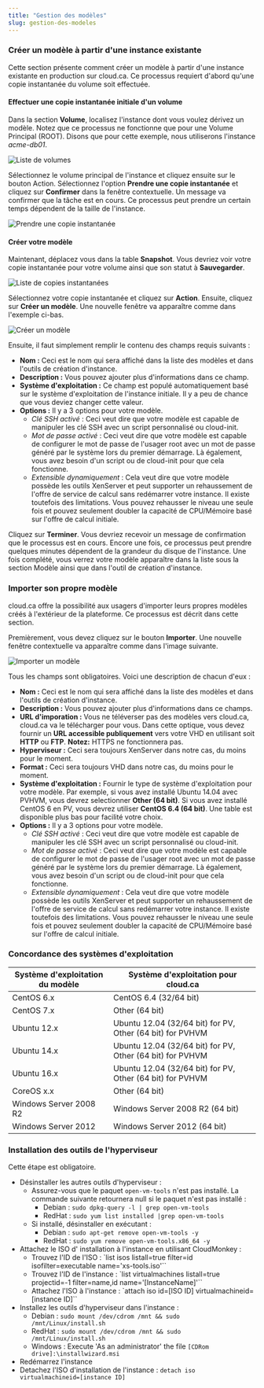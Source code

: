 ```yaml
---
title: "Gestion des modèles"
slug: gestion-des-modeles
---
```



### Créer un modèle à partir d'une instance existante

Cette section présente comment créer un modèle à partir d'une instance existante en production sur cloud.ca. Ce processus requiert d'abord qu'une copie instantanée du volume soit effectuée.

#### Effectuer une copie instantanée initiale d'un volume

Dans la section **Volume**, localisez l'instance dont vous voulez dérivez un modèle. Notez que ce processus ne fonctionne que pour une Volume Principal (ROOT). Disons que pour cette exemple, nous utiliserons l'instance *acme-db01*.

![Liste de volumes](/assets/cca-working-with-instance-templates-fr-1.png)

Sélectionnez le volume principal de l'instance et cliquez ensuite sur le bouton Action. Sélectionnez l'option **Prendre une copie instantanée** et cliquez sur **Confirmer** dans la fenêtre contextuelle. Un message va confirmer que la tâche est en cours. Ce processus peut prendre un certain temps dépendent de la taille de l'instance.

![Prendre une copie instantanée](/assets/cca-working-with-instance-templates-fr-2.png)

#### Créer votre modèle

Maintenant, déplacez vous dans la table **Snapshot**. Vous devriez voir votre copie instantanée pour votre volume ainsi que son statut à **Sauvegarder**.

![Liste de copies instantanées](/assets/cca-working-with-instance-templates-fr-4.png)

Sélectionnez votre copie instantanée et cliquez sur **Action**. Ensuite, cliquez sur **Créer un modèle**. Une nouvelle fenêtre va apparaître comme dans l'exemple ci-bas.

![Créer un modèle](/assets/cca-working-with-instance-templates-fr-5.png)

Ensuite, il faut simplement remplir le contenu des champs requis suivants :

- **Nom :** Ceci est le nom qui sera affiché dans la liste des modèles et dans l'outils de création d'instance.
- **Description :** Vous pouvez ajouter plus d'informations dans ce champ.
- **Système d'exploitation :** Ce champ est populé automatiquement basé sur le système d'exploitation de l'instance initiale. Il y a peu de chance que vous deviez changer cette valeur.
- **Options :** Il y a 3 options pour votre modèle.
   - *Clé SSH activé* : Ceci veut dire que votre modèle est capable de manipuler les clé SSH avec un script personnalisé ou cloud-init.
   - *Mot de passe activé* : Ceci veut dire que votre modèle est capable de configurer le mot de passe de l'usager root avec un mot de passe généré par le système lors du premier démarrage. Là également, vous avez besoin d'un script ou de cloud-init pour que cela fonctionne.
   - *Extensible dynamiquement* : Cela veut dire que votre modèle possède les outils XenServer et peut supporter un rehaussement de l'offre de service de calcul sans redémarrer votre instance. Il existe toutefois des limitations. Vous pouvez rehausser le niveau une seule fois et pouvez seulement doubler la capacité de CPU/Mémoire basé sur l'offre de calcul initiale.

Cliquez sur **Terminer**. Vous devriez recevoir un message de confirmation que le processus est en cours. Encore une fois, ce processus peut prendre quelques minutes dépendent de la grandeur du disque de l'instance. Une fois complété, vous verrez votre modèle apparaître dans la liste sous la section Modèle ainsi que dans l'outil de création d'instance.

### Importer son propre modèle

cloud.ca offre la possibilité aux usagers d'importer leurs propres modèles créés à l'extérieur de la plateforme. Ce processus est décrit dans cette section.

Premièrement, vous devez cliquez sur le bouton **Importer**. Une nouvelle fenêtre contextuelle va apparaître comme dans l'image suivante.

![Importer un modèle](/assets/cca-working-with-instance-templates-fr-6.png)

Tous les champs sont obligatoires. Voici une description de chacun d'eux :

- **Nom :** Ceci est le nom qui sera affiché dans la liste des modèles et dans l'outils de création d'instance.
- **Description :** Vous pouvez ajouter plus d'informations dans ce champs.
- **URL d'imporation :** Vous ne téléverser pas des modèles vers cloud.ca, cloud.ca va le télécharger pour vous. Dans cette optique, vous devez fournir un **URL accessible publiquement** vers votre VHD en utilisant soit **HTTP** ou **FTP**. **Notez:** HTTPS ne fonctionnera pas.
- **Hyperviseur :** Ceci sera toujours XenServer dans notre cas, du moins pour le moment.
- **Format :** Ceci sera toujours VHD dans notre cas, du moins pour le moment.
- **Système d'exploitation :** Fournir le type de système d'exploitation pour votre modèle. Par exemple, si vous avez installé Ubuntu 14.04 avec PVHVM, vous devrez selectionner **Other (64 bit)**. Si vous avez installé CentOS 6 en PV, vous devrez utiliser **CentOS 6.4 (64 bit)**. Une table est disponible plus bas pour facilité votre choix.
- **Options :** Il y a 3 options pour votre modèle.
   - *Clé SSH activé* : Ceci veut dire que votre modèle est capable de manipuler les clé SSH avec un script personnalisé ou cloud-init.
   - *Mot de passe activé* : Ceci veut dire que votre modèle est capable de configurer le mot de passe de l'usager root avec un mot de passe généré par le système lors du premier démarrage. Là également, vous avez besoin d'un script ou de cloud-init pour que cela fonctionne.
   - *Extensible dynamiquement* : Cela veut dire que votre modèle possède les outils XenServer et peut supporter un rehaussement de l'offre de service de calcul sans redémarrer votre instance. Il existe toutefois des limitations. Vous pouvez rehausser le niveau une seule fois et pouvez seulement doubler la capacité de CPU/Mémoire basé sur l'offre de calcul initiale.

### Concordance des systèmes d'exploitation

| Système d'exploitation du modèle | Système d'exploitation pour cloud.ca |
| --- | --- |
| CentOS 6.x | CentOS 6.4 (32/64 bit) |
| CentOS 7.x | Other (64 bit) |
| Ubuntu 12.x | Ubuntu 12.04 (32/64 bit) for PV, Other (64 bit) for PVHVM |
| Ubuntu 14.x | Ubuntu 12.04 (32/64 bit) for PV, Other (64 bit) for PVHVM |
| Ubuntu 16.x | Ubuntu 12.04 (32/64 bit) for PV, Other (64 bit) for PVHVM |
| CoreOS x.x | Other (64 bit) |
| Windows Server 2008 R2 | Windows Server 2008 R2 (64 bit) |
| Windows Server 2012 | Windows Server 2012 (64 bit) |

### Installation des outils de l'hyperviseur

Cette étape est obligatoire.

- Désinstaller les autres outils d'hyperviseur :
   - Assurez-vous que le paquet `open-vm-tools` n'est pas installé. La commande suivante retournera null si le paquet n'est pas installé :
      - Debian : `sudo dpkg-query -l | grep open-vm-tools`
      - RedHat : `sudo yum list installed |grep open-vm-tools`
   - Si installé, désinstaller en exécutant  :
      - Debian : `sudo apt-get remove open-vm-tools -y`
      - RedHat : `sudo yum remove open-vm-tools.x86_64 -y`
- Attachez le ISO d' installation à l'instance en utilisant CloudMonkey :
   - Trouvez l'ID de l'ISO : `list isos listall=true filter=id isofilter=executable name='xs-tools.iso'``
   - Trouvez l'ID de l'instance : `list virtualmachines listall=true projectid=-1 filter=name,id name='[InstanceName]'``
   - Attachez l'ISO à l'instance : `attach iso id=[ISO ID] virtualmachineid=[instance ID]``
- Installez les outils d'hyperviseur dans l'instance :
   - Debian : `sudo mount /dev/cdrom /mnt && sudo /mnt/Linux/install.sh`
   - RedHat : `sudo mount /dev/cdrom /mnt && sudo /mnt/Linux/install.sh`
   - Windows : Execute 'As an administrator' the file `[CDRom drive]:\installwizard.msi`
- Redémarrez l'instance
- Detachez l'ISO d'installation de l'instance : `detach iso virtualmachineid=[instance ID]`
